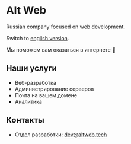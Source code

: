 # Alt Web

Russian company focused on web development.

Switch to [english version](https://github.com/alt-web/.github/blob/main/profile/README-EN.md).

Мы поможем вам оказаться в интернете 🚀

## Наши услуги
- Веб-разработка
- Администрирование серверов
- Почта на вашем домене
- Аналитика

## Контакты
- Отдел разработки: [dev@altweb.tech](mailto:dev@altweb.tech)
